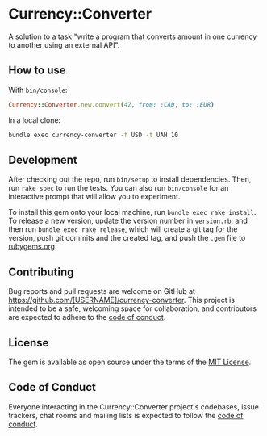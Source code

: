 # Currency::Converter

A solution to a task "write a program that converts amount in one currency to another using an external API".

## How to use

With `bin/console`:
```ruby
Currency::Converter.new.convert(42, from: :CAD, to: :EUR)
```

In a local clone:
```bash
bundle exec currency-converter -f USD -t UAH 10
```

## Development

After checking out the repo, run `bin/setup` to install dependencies. Then, run `rake spec` to run the tests. You can also run `bin/console` for an interactive prompt that will allow you to experiment.

To install this gem onto your local machine, run `bundle exec rake install`. To release a new version, update the version number in `version.rb`, and then run `bundle exec rake release`, which will create a git tag for the version, push git commits and the created tag, and push the `.gem` file to [rubygems.org](https://rubygems.org).

## Contributing

Bug reports and pull requests are welcome on GitHub at https://github.com/[USERNAME]/currency-converter. This project is intended to be a safe, welcoming space for collaboration, and contributors are expected to adhere to the [code of conduct](https://github.com/[USERNAME]/currency-converter/blob/main/CODE_OF_CONDUCT.md).

## License

The gem is available as open source under the terms of the [MIT License](https://opensource.org/licenses/MIT).

## Code of Conduct

Everyone interacting in the Currency::Converter project's codebases, issue trackers, chat rooms and mailing lists is expected to follow the [code of conduct](https://github.com/[USERNAME]/currency-converter/blob/main/CODE_OF_CONDUCT.md).
